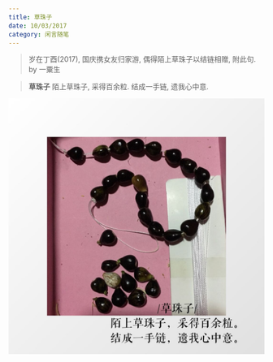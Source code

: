 ```yaml
---
title: 草珠子
date: 10/03/2017
category: 闲言随笔
---
```


> 岁在丁酉(2017), 国庆携女友归家游, 偶得陌上草珠子以结链相赠, 附此句.
> by 一粟生

<blockquote class="blockquote-center" >
<b>草珠子</b>
陌上草珠子, 采得百余粒.
结成一手链, 遗我心中意.
</blockquote>

![](/uploads/poem-caozhuzi.jpg)


